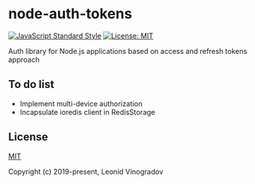 # node-auth-tokens

[![JavaScript Standard Style](https://img.shields.io/badge/code_style-standard-brightgreen.svg?style=flat-square)](https://standardjs.com)
[![License: MIT](https://img.shields.io/github/license/leon-win/node-auth-tokens?style=flat-square)](http://opensource.org/licenses/MIT)

Auth library for Node.js applications based on access and refresh tokens approach

## To do list
* Implement multi-device authorization
* Incapsulate ioredis client in RedisStorage

## License

[MIT](LICENSE)

Copyright (c) 2019-present, Leonid Vinogradov
